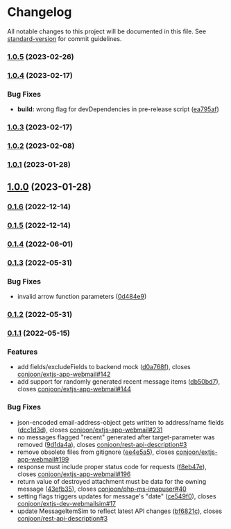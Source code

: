 # Changelog

All notable changes to this project will be documented in this file. See [standard-version](https://github.com/conventional-changelog/standard-version) for commit guidelines.

### [1.0.5](https://github.com/conjoon/extjs-dev-webmailsim/compare/v1.0.4...v1.0.5) (2023-02-26)

### [1.0.4](https://github.com/conjoon/extjs-dev-webmailsim/compare/v1.0.3...v1.0.4) (2023-02-17)


### Bug Fixes

* **build:** wrong flag for devDependencies in pre-release script ([ea795af](https://github.com/conjoon/extjs-dev-webmailsim/commit/ea795af2d3ae17f7bc2a2accdc02ef8720d554aa))

### [1.0.3](https://github.com/conjoon/extjs-dev-webmailsim/compare/v1.0.2...v1.0.3) (2023-02-17)

### [1.0.2](https://github.com/conjoon/extjs-dev-webmailsim/compare/v1.0.1...v1.0.2) (2023-02-08)

### [1.0.1](https://github.com/conjoon/extjs-dev-webmailsim/compare/v1.0.0...v1.0.1) (2023-01-28)

## [1.0.0](https://github.com/conjoon/extjs-dev-webmailsim/compare/v0.1.6...v1.0.0) (2023-01-28)

### [0.1.6](https://github.com/conjoon/extjs-dev-webmailsim/compare/v0.1.5...v0.1.6) (2022-12-14)

### [0.1.5](https://github.com/conjoon/extjs-dev-webmailsim/compare/v0.1.4...v0.1.5) (2022-12-14)

### [0.1.4](https://github.com/conjoon/extjs-dev-webmailsim/compare/v0.1.3...v0.1.4) (2022-06-01)

### [0.1.3](https://github.com/conjoon/extjs-dev-webmailsim/compare/v0.1.2...v0.1.3) (2022-05-31)


### Bug Fixes

* invalid arrow function parameters ([0d484e9](https://github.com/conjoon/extjs-dev-webmailsim/commit/0d484e98d7b69e71adf3d1d2423cd566d07f678a))

### [0.1.2](https://github.com/conjoon/extjs-dev-webmailsim/compare/v0.1.1...v0.1.2) (2022-05-31)

### [0.1.1](https://github.com/conjoon/extjs-dev-webmailsim/compare/v0.1.0...v0.1.1) (2022-05-15)


### Features

* add fields/excludeFields to backend mock ([d0a768f](https://github.com/conjoon/extjs-dev-webmailsim/commit/d0a768fbd1c9e8996067f1fca2c0aa45dbaf98dc)), closes [conjoon/extjs-app-webmail#142](https://github.com/conjoon/extjs-app-webmail/issues/142)
* add support for randomly generated recent message items ([db50bd7](https://github.com/conjoon/extjs-dev-webmailsim/commit/db50bd7351472f4dc15af7c8d540fef98d780d06)), closes [conjoon/extjs-app-webmail#144](https://github.com/conjoon/extjs-app-webmail/issues/144)


### Bug Fixes

* json-encoded email-address-object gets written to address/name fields ([dcc1d3d](https://github.com/conjoon/extjs-dev-webmailsim/commit/dcc1d3d6abe02cc5b0956ebf373da7cdb1aa1f53)), closes [conjoon/extjs-app-webmail#231](https://github.com/conjoon/extjs-app-webmail/issues/231)
* no messages flagged "recent" generated after target-parameter was removed ([9d1da4a](https://github.com/conjoon/extjs-dev-webmailsim/commit/9d1da4a46d3e7e2e82da9491e1ca645775278f9a)), closes [conjoon/rest-api-description#3](https://github.com/conjoon/rest-api-description/issues/3)
* remove obsolete files from gitignore ([ee4e5a5](https://github.com/conjoon/extjs-dev-webmailsim/commit/ee4e5a5e668a91b3d3129d28d6055317e09660d3)), closes [conjoon/extjs-app-webmail#199](https://github.com/conjoon/extjs-app-webmail/issues/199)
* response must include proper status code for requests ([f8eb47e](https://github.com/conjoon/extjs-dev-webmailsim/commit/f8eb47ee8fb95882415cfd44d9bb78482fbfbe3b)), closes [conjoon/extjs-app-webmail#196](https://github.com/conjoon/extjs-app-webmail/issues/196)
* return value of destroyed attachment must be data for the owning message ([43efb35](https://github.com/conjoon/extjs-dev-webmailsim/commit/43efb35c993a5298a906ea07dd7476e1b80a7c09)), closes [conjoon/php-ms-imapuser#40](https://github.com/conjoon/php-ms-imapuser/issues/40)
* setting flags triggers updates for message's "date" ([ce549f0](https://github.com/conjoon/extjs-dev-webmailsim/commit/ce549f05f2b04f5e9681022d7521e242d3f558bc)), closes [conjoon/extjs-dev-webmailsim#17](https://github.com/conjoon/extjs-dev-webmailsim/issues/17)
* update MessageItemSim to reflect latest API changes ([bf6821c](https://github.com/conjoon/extjs-dev-webmailsim/commit/bf6821ccce69a643f627d38e2dd9f5e97a0c2c57)), closes [conjoon/rest-api-description#3](https://github.com/conjoon/rest-api-description/issues/3)

